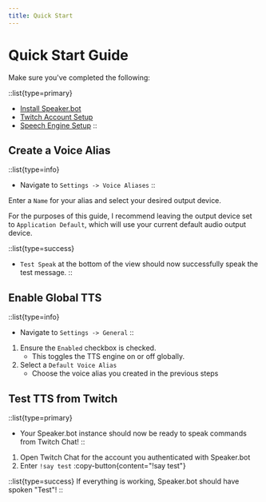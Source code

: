 ```yaml
---
title: Quick Start
---
```


# Quick Start Guide

Make sure you've completed the following:

::list{type=primary}
- [Install Speaker.bot](/get-started/install)
- [Twitch Account Setup](/get-started/accounts)
- [Speech Engine Setup](/get-started/speech-engines)
::

## Create a Voice Alias
::list{type=info}
- Navigate to `Settings -> Voice Aliases`
::

Enter a `Name` for your alias and select your desired output device.

For the purposes of this guide, I recommend leaving the output device set to `Application Default`, which will use your current default audio output device.

::list{type=success}
- `Test Speak` at the bottom of the view should now successfully speak the test message.
::

## Enable Global TTS
::list{type=info}
- Navigate to `Settings -> General`
::

1. Ensure the `Enabled` checkbox is checked.
    - This toggles the TTS engine on or off globally.
2. Select a `Default Voice Alias`
    - Choose the voice alias you created in the previous steps

## Test TTS from Twitch
::list{type=primary}
- Your Speaker.bot instance should now be ready to speak commands from Twitch Chat!
::

1. Open Twitch Chat for the account you authenticated with Speaker.bot
2. Enter `!say test` :copy-button{content="!say test"}

::list{type=success}
If everything is working, Speaker.bot should have spoken "Test"!
::